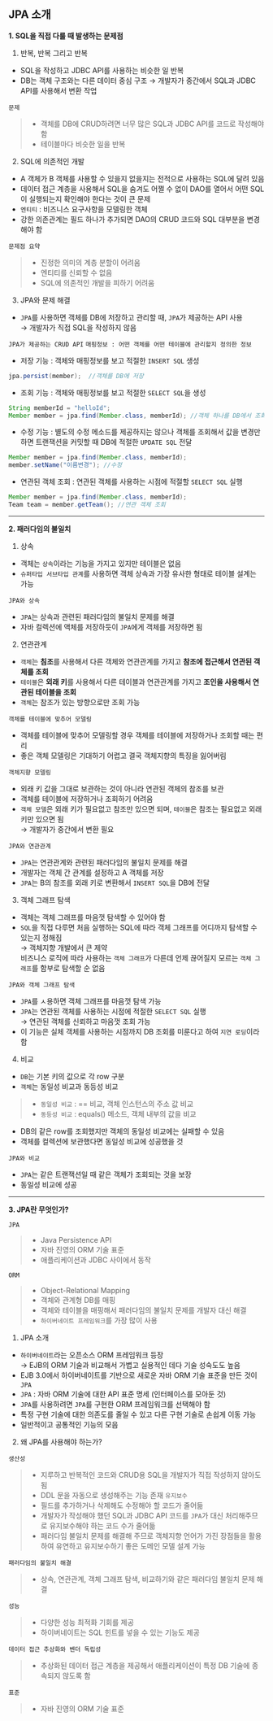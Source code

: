 ## JPA 소개

**1. SQL을 직접 다룰 때 발생하는 문제점**

1. 반복, 반복 그리고 반복
- SQL을 작성하고 JDBC API를 사용하는 비슷한 일 반복
- DB는 객체 구조와는 다른 데이터 중심 구조 → 개발자가 중간에서 SQL과 JDBC API를 사용해서 변환 작업

`문제`
> - 객체를 DB에 CRUD하려면 너무 많은 SQL과 JDBC API를 코드로 작성해야 함
> - 테이블마다 비슷한 일을 반복

2. SQL에 의존적인 개발
- A 객체가 B 객체를 사용할 수 있을지 없을지는 전적으로 사용하는 SQL에 달려 있음
- 데이터 접근 계층을 사용해서 SQL을 숨겨도 어쩔 수 없이 DAO를 열어서 어떤 SQL이 실행되는지 확인해야 한다는 것이 큰 문제
- `엔티티` : 비즈니스 요구사항을 모델링한 객체
- 강한 의존관계는 필드 하나가 추가되면 DAO의 CRUD 코드와 SQL 대부분을 변경해야 함

`문제점 요약`
> - 진정한 의미의 계층 분할이 어려움
> - 엔티티를 신뢰할 수 없음
> - SQL에 의존적인 개발을 피하기 어려움

3. JPA와 문제 해결
- `JPA`를 사용하면 객체를 DB에 저장하고 관리할 때, `JPA`가 제공하는 API 사용\
→ 개발자가 직접 SQL을 작성하지 않음

`JPA가 제공하는 CRUD API`
`매핑정보 : 어떤 객체를 어떤 테이블에 관리할지 정의한 정보`

- 저장 기능 : 객체와 매핑정보를 보고 적절한 `INSERT SQL` 생성
```java
jpa.persist(member);  //객체를 DB에 저장
```

- 조회 기능 : 객체와 매핑정보를 보고 적절한 `SELECT SQL`을 생성
```java
String memberId = "helloId";
Member member = jpa.find(Member.class, memberId); //객체 하나를 DB에서 조회
```

- 수정 기능 : 별도의 수정 메소드를 제공하지는 않으나 객체를 조회해서 값을 변경만 하면 트랜잭션을 커밋할 때 DB에 적절한 `UPDATE SQL` 전달
```java
Member member = jpa.find(Member.class, memberId);
member.setName("이름변경"); //수정
```

- 연관된 객체 조회 : 연관된 객체를 사용하는 시점에 적절할 `SELECT SQL` 실행
```java
Member member = jpa.find(Member.class, memberId);
Team team = member.getTeam(); //연관 객체 조회
```

---

**2. 패러다임의 불일치**

1. 상속
- 객체는 `상속`이라는 기능을 가지고 있지만 테이블은 없음
- `슈퍼타입 서브타입 관계`를 사용하면 객체 상속과 가장 유사한 형태로 테이블 설계는 가능

`JPA와 상속`
- `JPA`는 상속과 관련된 패러다임의 불일치 문제를 해결
- 자바 컬렉션에 액체를 저장하듯이 `JPA`에게 객체를 저장하면 됨

2. 연관관계
- `객체`는 **침조**를 사용해서 다른 객체와 연관관계를 가지고 **참조에 접근해서 연관된 객체를 조회**
- `테이블`은 **외래 키**를 사용해서 다른 테이블과 연관관계를 가지고 **조인을 사용해서 연관된 테이블을 조회**
- `객체`는 참조가 있는 방향으로만 조회 가능

`객체를 테이블에 맞추어 모델링`
- 객체를 테이블에 맞추어 모델링할 경우 객체를 테이블에 저장하거나 조회할 때는 편리
- 좋은 객체 모델링은 기대하기 어렵고 결국 객체지향의 특징을 잃어버림

`객체지향 모델링`
- 외래 키 값을 그대로 보관하는 것이 아니라 연관된 객체의 참조를 보관
- 객체를 테이블에 저장하거나 조회하기 어려움
- `객체 모델`은 외래 키가 필요없고 참조만 있으면 되며, `테이블`은 참조는 필요없고 외래 키만 있으면 됨\
→ 개발자가 중간에서 변환 필요

`JPA와 연관관계`
- `JPA`는 연관관계와 관련된 패러다임의 불일치 문제를 해결
- 개발자는 객체 간 관계를 설정하고 A 객체를 저장
- `JPA`는 B의 참조를 외래 키로 변환해서 `INSERT SQL`을 DB에 전달

3. 객체 그래프 탐색
- 객체는 객체 그래프를 마음껏 탐색할 수 있어야 함
- `SQL`을 직접 다루면 처음 실행하는 SQL에 따라 객체 그래프를 어디까지 탐색할 수 있는지 정해짐\
→ 객체지향 개발에서 큰 제약\
비즈니스 로직에 따라 사용하는 `객체 그래프`가 다른데 언제 끊어질지 모르는 `객체 그래프`를 함부로 탐색할 순 없음

`JPA와 객체 그래프 탐색`
- `JPA`를 ㅅ용하면 객체 그래프를 마음껏 탐색 가능
- `JPA`는 연관된 객체를 사용하는 시점에 적절한 `SELECT SQL` 실행\
→ 연관된 객체를 신뢰하고 마음껏 조회 가능
- 이 기능은 실체 객체를 사용하는 시점까지 DB 조회를 미룬다고 하여 `지연 로딩`이라 함

4. 비교
- `DB`는 기본 키의 값으로 각 row 구분
- `객체`는 동일성 비교과 동등성 비교
> - `동일성 비교` : == 비교, 객체 인스턴스의 주소 값 비교
> - `동등성 비교` : equals() 메소드, 객체 내부의 값을 비교

- DB의 같은 row를 조회했지만 객체의 동일성 비교에는 실패할 수 있음
- 객체를 컬렉션에 보관했다면 동일성 비교에 성공했을 것

`JPA와 비교`
- `JPA`는 같은 트랜잭션일 때 같은 객체가 조회되는 것을 보장
- 동일성 비교에 성공

---

**3. JPA란 무엇인가?**

`JPA`
> - Java Persistence API
> - 자바 진영의 ORM 기술 표준
> - 애플리케이션과 JDBC 사이에서 동작

`ORM`
> - Object-Relational Mapping
> - 객체와 관계형 DB를 매핑
> - 객체와 테이블을 매핑해서 패러다임의 불일치 문제를 개발자 대신 해결
> - `하이버네이트 프레임워크`를 가장 많이 사용

1. JPA 소개
- `하이버네이트`라는 오픈소스 ORM 프레임워크 등장\
→ EJB의 ORM 기술과 비교해서 가볍고 실용적인 데다 기술 성숙도도 높음
- EJB 3.0에서 하이버네이트를 기반으로 새로운 자바 ORM 기술 표준을 만든 것이 `JPA`
- `JPA` : 자바 ORM 기술에 대한 API 표준 명세 (인터페이스를 모아둔 것)
- `JPA`를 사용하려면 `JPA`를 구현한 ORM 프레임워크를 선택해야 함
- 특정 구현 기술에 대한 의존도를 줄일 수 있고 다른 구현 기술로 손쉽게 이동 가능
- 일반적이고 공통적인 기능의 모음

2. 왜 JPA를 사용해야 하는가?

`생산성`
> - 지루하고 반복적인 코드와 CRUD용 SQL을 개발자가 직접 작성하지 않아도 됨
> - DDL 문을 자동으로 생성해주는 기능 존재
`유지보수`
> - 필드를 추가하거나 삭제해도 수정해야 할 코드가 줄어듦
> - 개발자가 작성해야 했던 SQL과 JDBC API 코드를 `JPA`가 대신 처리해주므로 유지보수해야 하는 코드 수가 줄어듦
> - 패러다임 불일치 문제를 해결해 주므로 객체지향 언어가 가진 장점들을 활용하여 유연하고 유지보수하기 좋은 도메인 모델 설계 가능

`패러다임의 불일치 해결`
> - 상속, 연관관계, 객체 그래프 탐색, 비교하기와 같은 패러다임 불일치 문제 해결

`성능`
> - 다양한 성능 최적화 기회를 제공
> - 하이버네이트는 SQL 힌트를 넣을 수 있는 기능도 제공

`데이터 접근 추상화와 벤더 독립성`
> - 추상화된 데이터 접근 계층을 제공해서 애플리케이션이 특정 DB 기술에 종속되지 않도록 함

`표준`
> - 자바 진영의 ORM 기술 표준
